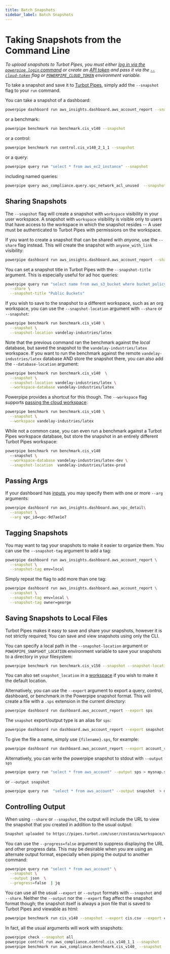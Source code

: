 ```yaml
---
title: Batch Snapshots
sidebar_label: Batch Snapshots
---
```


# Taking Snapshots from the Command Line

*To upload snapshots to Turbot Pipes, you must either [log in via the `powerpipe login` command](/docs/reference/cli/login) or create an [API token](https://turbot.com/pipes/docs/da-settings#tokens) and pass it via the [`--cloud-token`](/docs/reference/cli/overview#global-flags) flag or [`POWERPIPE_CLOUD_TOKEN`](/docs/reference/env-vars/powerpipe_cloud_token) environment variable.*

To take a snapshot and save it to [Turbot Pipes](https://turbot.com/pipes/docs), simply add the `--snapshot` flag to your `run` command.  

You can take a snapshot of a dashboard:
```bash
powerpipe dashboard run aws_insights.dashboard.aws_account_report --snapshot 
```

or a benchmark:

```bash
powerpipe benchmark run benchmark.cis_v140 --snapshot 
```

or a control:

```bash
powerpipe benchmark run control.cis_v140_2_1_1 --snapshot 
```


or a query:

```bash
powerpipe query run "select * from aws_ec2_instance" --snapshot
```

including named queries:

```bash
powerpipe query aws_compliance.query.vpc_network_acl_unused  --snapshot
```


## Sharing Snapshots

The `--snapshot` flag will create a snapshot with `workspace` visibility in your user workspace. A snapshot with `workspace` visibility is visible only to users that have access to the workspace in which the snapshot resides -- A user must be authenticated to Turbot Pipes with permissions on the workspace.

If you want to create a snapshot that can be shared with *anyone*, use the `--share` flag instead. This will create the snapshot with `anyone_with_link` visibility:

```bash
powerpipe dashboard run aws_insights.dashboard.aws_account_report --share
```


You can set a snapshot title in Turbot Pipes with the `--snapshot-title` argument.  This is especially useful for ad hoc queries:

```bash
powerpipe query run "select name from aws_s3_bucket where bucket_policy_is_public" \
  --share \
  --snapshot-title "Public Buckets" 
```


If you wish to save to the snapshot to a different workspace, such as an org workspace, you can use the `--snapshot-location` argument with `--share` or `--snapshot`:

```bash
powerpipe benchmark run benchmark.cis_v140 \
  --snapshot \
  --snapshot-location vandelay-industries/latex
```

Note that the previous command ran the benchmark against the *local* database, but saved the snapshot to the `vandelay-industries/latex` workspace.  If you want to run the benchmark against the remote `vandelay-industries/latex` database AND store the snapshot there, you can also add the `--database-location` argument:

```bash
powerpipe benchmark run benchmark.cis_v140  \
  --snapshot \
  --snapshot-location vandelay-industries/latex \
  --workspace-database vandelay-industries/latex
```

Powerpipe provides a shortcut for this though.  The `--workspace` flag supports [passing the cloud workspace](/docs/run/workspaces#implicit-workspaces):
```bash
powerpipe benchmark run benchmark.cis_v140 \
  --snapshot \
  --workspace vandelay-industries/latex
```

While not a common case, you can even run a benchmark against a Turbot Pipes workspace database, but store the snapshot in an entirely different Turbot Pipes workspace:
```bash
powerpipe benchmark run benchmark.cis_v140  
  --snapshot \
  --workspace-database vandelay-industries/latex-dev \
  --snapshot-location  vandelay-industries/latex-prod 
```

## Passing Args

If your dashboard has [inputs](/docs/powerpipe-hcl/input), you may specify them with one or more `--arg` arguments:

```bash
powerpipe dashboard run aws_insights.dashboard.aws_vpc_detail\
  --snapshot \
  --arg vpc_id=vpc-9d7ae1e7  
```

## Tagging Snapshots

You may want to tag your snapshots to make it easier to organize them.  You can use the `--snapshot-tag` argument to add a tag:

```bash
powerpipe dashboard run aws_insights.dashboard.aws_account_report \
  --snapshot \
  --snapshot-tag env=local 
```

Simply repeat the flag to add more than one tag:
```bash
powerpipe dashboard run aws_insights.dashboard.aws_account_report \
  --snapshot \
  --snapshot-tag env=local \
  --snapshot-tag owner=george 
```


## Saving Snapshots to Local Files

Turbot Pipes makes it easy to save and share your snapshots, however it is not strictly required;  You can save and view snapshots using only the CLI.  

You can specify a local path in the `--snapshot-location` argument or `POWERPIPE_SNAPSHOT_LOCATION` environment variable to save your snapshots to a directory in your filesystem:

```bash
powerpipe benchmark run benchmark.cis_v150 --snapshot --snapshot-location . 
```

You can also set `snapshot_location` in a [workspace](/docs/run/workspaces) if you wish to make it the default location.


Alternatively, you can use the `--export` argument to export a query, control, dashboard, or benchmark in the Powerpipe snapshot format.  This will create a file with a `.sps` extension in the current directory:

```bash
powerpipe dashboard run dashboard.aws_account_report --export sps
```

The `snapshot` export/output type is an alias for `sps`:

```bash
powerpipe dashboard run dashboard.aws_account_report --export snapshot
```

To give the file a name, simply use `{filename}.sps`, for example:

```bash
powerpipe dashboard run dashboard.aws_account_report --export account_report.sps
```

Alternatively, you can write the powerpipe snapshot to stdout with `--output sps`
```bash
powerpipe query run "select * from aws_account" --output sps > mysnap.sps
```

or `--output snapshot`
```bash
powerpipe query run  "select * from aws_account" --output snapshot  > mysnap.sps
```


## Controlling Output
When using `--share` or `--snapshot`, the output will include the URL to view the snapshot that you created in addition to the usual output:
```bash
Snapshot uploaded to https://pipes.turbot.com/user/costanza/workspace/vandelay/snapshot/snap_abcdefghij0123456789_asdfghjklqwertyuiopzxcvbn
```

You can use the `--progress=false` argument to suppress displaying the URL and other progress data.  This may be desirable when you are using an alternate output format, especially when piping the output to another command:

```bash
powerpipe query run "select * from aws_account" \
  --snapshot \
  --output json  \
  --progress=false  | jq
```

You can use all the usual `--export` or `--output` formats with `--snapshot` and `--share`.  Neither the `--output` nor the `--export` flag affect the snapshot format though; the snapshot itself is always a json file that is saved to Turbot Pipes and viewable as html:

```bash
powerpipe benchmark run cis_v140 --snapshot --export cis.csv --export cis.json 
```

In fact, all the usual arguments will work with snapshots:
```bash
powerpipe check --snapshot all 
powerpipe control run aws_compliance.control.cis_v140_1_1 --snapshot  
powerpipe benchmark run aws_compliance.benchmark.cis_v140_ --snapshot --where "severity in ('critical', 'high')" all
```